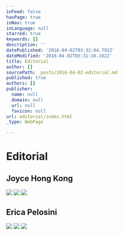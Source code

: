 ```yaml
---
inFeed: false
hasPage: true
inNav: true
inLanguage: null
starred: true
keywords: []
description: ''
datePublished: '2016-04-02T03:32:04.792Z'
dateModified: '2016-04-02T03:31:16.102Z'
title: Editorial
author: []
sourcePath: _posts/2016-04-02-editorial.md
published: true
authors: []
publisher:
  name: null
  domain: null
  url: null
  favicon: null
url: editorial/index.html
_type: WebPage

---
```

# Editorial

## Joyce Hong Kong
![](https://s3-us-west-2.amazonaws.com/the-grid-img/p/6a8b2d9ce21e8ad7defadc1740df6d939501627a.jpg)
![](https://s3-us-west-2.amazonaws.com/the-grid-img/p/8e801ef0b415e37ba82f9d94dfcc48cb06d01769.jpg)
![](https://the-grid-user-content.s3-us-west-2.amazonaws.com/dea14c50-2484-4a57-a585-75711c47f2fa.png)

## Erica Pelosini
![](https://the-grid-user-content.s3-us-west-2.amazonaws.com/feb44181-6a8e-41c3-844d-0f5cb175c81e.jpg)
![](https://the-grid-user-content.s3-us-west-2.amazonaws.com/fdb8feff-cb94-4e4a-950f-36652f5192f1.jpg)
![](https://the-grid-user-content.s3-us-west-2.amazonaws.com/8580cdc9-5e40-4d39-bb5d-a52cd2b63636.jpg)